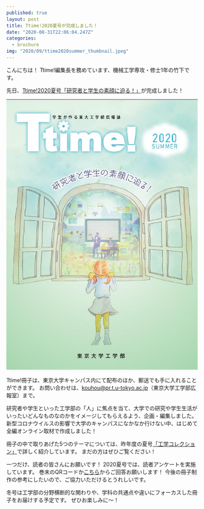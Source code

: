 ```yaml
---
published: true
layout: post
title: Ttime!2020夏号が完成しました！
date: "2020-08-31T22:06:04.247Z"
categories:
  - brochure
img: "2020/09/ttime2020summer_thumbnail.jpeg"
---
```


こんにちは！
Ttime!編集長を務めています、機械工学専攻・修士1年の竹下です。

先日、[Ttime!2020夏号「研究者と学生の素顔に迫る！」](http://www.t.u-tokyo.ac.jp/shared/public_relations/data/setcmm_20160725181747287435428723_622576.pdf)が完成しました！

![Image](/assets/images/2020/09/ttime2020summer.jpeg)

Ttime!冊子は、東京大学キャンパス内にて配布のほか、郵送でも手に入れることができます。
お問い合わせは、kouhou@pr.t.u-tokyo.ac.jp（東京大学工学部広報室）まで。


研究者や学生といった工学部の「人」に焦点を当て、大学での研究や学生生活がいったいどんなものなのかをイメージしてもらえるよう、企画・編集しました。
新型コロナウイルスの影響で大学のキャンパスになかなか行けない中、はじめて全編オンライン取材で作成しました！

冊子の中で取りあげた5つのテーマについては、昨年度の夏号[「工学コレクション」](http://www.t.u-tokyo.ac.jp/shared/link/data/setcmm_201706131322198839339487_155733.pdf)で詳しく紹介しています。
まだの方はぜひご覧ください！


一つだけ、読者の皆さんにお願いです！
2020夏号では、読者アンケートを実施しています。
巻末のQRコードか[こちら](https://forms.gle/jf2Fup4vBqzRTKhV8)からご回答お願いします！
今後の冊子制作の参考にしたいので、ご協力いただけるとうれしいです。

冬号は工学部の分野横断的な関わりや、学科の共通点や違いにフォーカスした冊子をお届けする予定です。
ぜひお楽しみに～！

